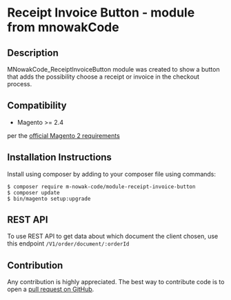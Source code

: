 # Receipt Invoice Button - module from mnowakCode

Description
-----------
MNowakCode_ReceiptInvoiceButton module was created to show a button that adds the possibility choose a receipt or invoice in the checkout process.

Compatibility
-------------
- Magento >= 2.4

per the [official Magento 2 requirements](https://experienceleague.adobe.com/en/docs/commerce-operations/installation-guide/system-requirements)

Installation Instructions
-------------------------
Install using composer by adding to your composer file using commands:
```
$ composer require m-nowak-code/module-receipt-invoice-button
$ composer update
$ bin/magento setup:upgrade
```

REST API
--------
To use REST API to get data about which document the client chosen, use this endpoint ```/V1/order/document/:orderId```

Contribution
------------
Any contribution is highly appreciated. The best way to contribute code is to open a [pull request on GitHub](https://help.github.com/articles/using-pull-requests).
